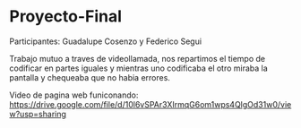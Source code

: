 # Proyecto-Final

Participantes:
Guadalupe Cosenzo y Federico Segui

Trabajo mutuo a traves de videollamada, nos repartimos el tiempo de codificar en partes iguales y mientras uno codificaba el otro miraba la pantalla y chequeaba que no habia errores. 

Video de pagina web funiconando: https://drive.google.com/file/d/10l6vSPAr3XIrmqG6om1wps4QlgOd31w0/view?usp=sharing

